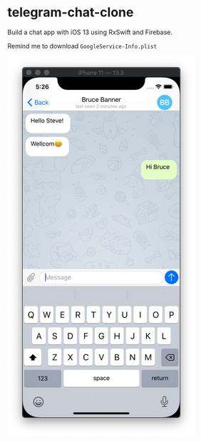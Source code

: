 # telegram-chat-clone

Build a chat app with iOS 13 using RxSwift and Firebase. 

Remind me to download `GoogleService-Info.plist`

![alt text](https://github.com/passpier/telegram-chat-clone/blob/master/Resources/螢幕快照%202020-05-08%20下午5.26.31.png?raw=true)
